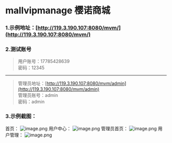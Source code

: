 # mallvipmanage 樱诺商城
### 1.示例地址：[http://119.3.190.107:8080/mvm/](http://119.3.190.107:8080/mvm/)
### 2.测试账号
> 用户账号：17785428639  
密码：12345
-------
> 管理员地址：[http://119.3.190.107:8080/mvm/admin](http://119.3.190.107:8080/mvm/admin)  
管理员账号：admin  
密码：admin

### 3.示例截图：
首页：
![image.png](https://skyzc-halo.oss-cn-shenzhen.aliyuncs.com/image_1575725886883.png?x-oss-process=style/skyzc-halo-img)
用户中心：
![image.png](https://skyzc-halo.oss-cn-shenzhen.aliyuncs.com/image_1575725886848.png?x-oss-process=style/skyzc-halo-img)
管理员首页：
![image.png](https://skyzc-halo.oss-cn-shenzhen.aliyuncs.com/image_1575725988367.png?x-oss-process=style/skyzc-halo-img)
用户管理：
![image.png](https://skyzc-halo.oss-cn-shenzhen.aliyuncs.com/image_1575726000983.png?x-oss-process=style/skyzc-halo-img)
